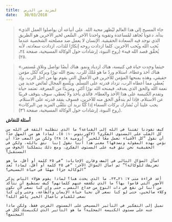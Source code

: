 ```yaml
---
title:  لمزيد من الدرس
date:   30/03/2018
---
```


> <p></p>
> «جاء المسيح إلى هذا العالم ليُظهر محبة الله. على أتباعه أن يواصلوا العمل الذي بدأه. دعونا نُجاهد لمُساعدة وتقوية واحدنا الآخر. السَّعي لخير الآخرين هو الطريق الذي توجد فيه السعادة الحقيقية. الإنسان لا يعمل ضد مصلحته الشخصية عندما يُحب الله ويُحب الآخرين. كلما ازدادت روحه إنكارًا للذات، ازدادت سعادته، لأنه يُحقِّق قصد الله فيه» (روح النبوة، إرشادات حول الوكالة المسيحية، صفحة ٢٤، ٢٥).

> <p></p>
> «حيثما وجدت حياة في كنيسة، هناك ازدياد ونمو. هناك أيضًا تواصل وتلاقٍ مُستمر، هناك أخذ وعطاء، استلام وردّ ما هو مُلكٌ للرب. يمنح الله نورًا وبركة لكل مؤمن حقيقي، وهذه يمنحها المؤمن للآخرين في الأعمال التي يقوم بها من أجل الرب. وإذ يُعطي مما أعطاه الرب، تزداد قدرته على التسلُّم. ويتَّسع المجال لفائض جديد مِن نعمة الله والحق الذي يغدقه. فيمنحه الله نورًا أكثر، ومزيدًا من المعرفة. تعتمد حياة وتقدم الكنيسة على هذا الأخذ والعطاء. فالذي يأخذ ولا يُعطي، سوف يتوقف قريبًا عن الاستلام. فإذا لم يتدفَّق الحق منه للآخرين، فسوف يفقد قدرته على الاستلام. يجب علينا أن نُشارك بركات السماء إذا كُنَّا نريد أن نتلقَّى المزيد مِن البركات» (روح النبوة، إرشادات حول الوكالة المسيحية، صفحة ٣٦).

**أسئلة للنقاش**

`كيف تقودنا ثقتنا في الله إلى القناعة؟ ما الذي تتطلبه الثقة في الله من كل القلب على المستوى الفكري؟ (٢كورنثوس ١٠: ٥). لماذا هو من السهل جدًا أن نقول “كل الأشياء تعمل معًا للخير” (رومية ٨: ٢٨) ولكن من الصعب جدًا أن نؤمن بهذه المقولة ونصدقها؟ معنى هذا أننا نقول إننا  نثق بالله، ولكن في الحقيقية نحن نثق فيه على المستوى الفكري، ومع ذلك يتملكنا الخوف من المستقبل؟`

`اسأل السؤال التالي في الصف وقارن الإجابات: “في ٢٥ كلمة أو أقل، ما هو تعريفك للوكالة؟” ثم اسأل السؤال الآخر: “في ٢٥ كلمة أو أقل، لماذا تُعد الوكالة جزءًا مهمًا في حياة المسيحي؟”`

`أعد قراءة متى ٧: ٢١ـ٢٣. ما الذي يحدث هنا؟ لماذا يقوم هؤلاء الناس بِذِكر الأمور التي قاموا بها؟ ما الذي تكشفه عنهم كلماتهم؟ كيف نستطيع أن نتأكد من أننا لن نقع في ذات النوع من خداع النفس ـ حتى وإن كنا نسعى لأن نكون وكلاء صالحين، حتى لو كنا نسعى لأن نحيا حياة الإيمان والطاعة، وحتى وإن كنا نسعى للقيام بأعمال الخير بِاسْمِ الله؟`

`نميل إلى التفكير في التأثير المسيحي على المستوى الفردي فقط. ولكن ماذا عنه على مستوى الكنيسة المحلية؟ ما هو التأثير الذي لكنيستك ككل في المجتمع؟ `